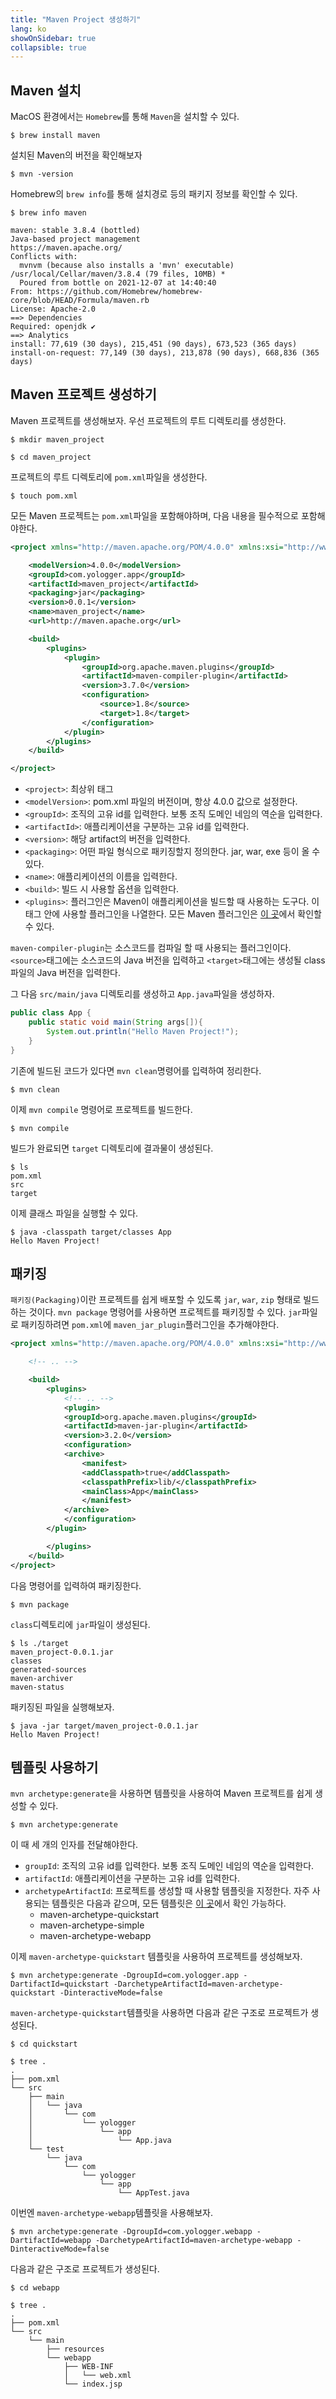 ```yaml
---
title: "Maven Project 생성하기"
lang: ko
showOnSidebar: true
collapsible: true
---
```


## Maven 설치
MacOS 환경에서는 `Homebrew`를 통해 `Maven`을 설치할 수 있다.
``` 
$ brew install maven
```
설치된 Maven의 버전을 확인해보자
``` 
$ mvn -version
```
Homebrew의 `brew info`를 통해 설치경로 등의 패키지 정보를 확인할 수 있다.
``` 
$ brew info maven
```
```
maven: stable 3.8.4 (bottled)
Java-based project management
https://maven.apache.org/
Conflicts with:
  mvnvm (because also installs a 'mvn' executable)
/usr/local/Cellar/maven/3.8.4 (79 files, 10MB) *
  Poured from bottle on 2021-12-07 at 14:40:40
From: https://github.com/Homebrew/homebrew-core/blob/HEAD/Formula/maven.rb
License: Apache-2.0
==> Dependencies
Required: openjdk ✔
==> Analytics
install: 77,619 (30 days), 215,451 (90 days), 673,523 (365 days)
install-on-request: 77,149 (30 days), 213,878 (90 days), 668,836 (365 days)
```

## Maven 프로젝트 생성하기
Maven 프로젝트를 생성해보자. 우선 프로젝트의 루트 디렉토리를 생성한다.
```
$ mkdir maven_project

$ cd maven_project
```
프로젝트의 루트 디렉토리에 `pom.xml`파일을 생성한다.
```
$ touch pom.xml
```
모든 Maven 프로젝트는 `pom.xml`파일을 포함해야하며, 다음 내용을 필수적으로 포함해야한다.
``` xml
<project xmlns="http://maven.apache.org/POM/4.0.0" xmlns:xsi="http://www.w3.org/2001/XMLSchema-instance" xsi:schemaLocation="http://maven.apache.org/POM/4.0.0 http://maven.apache.org/maven-v4_0_0.xsd">

    <modelVersion>4.0.0</modelVersion>
    <groupId>com.yologger.app</groupId>
    <artifactId>maven_project</artifactId>
    <packaging>jar</packaging>
    <version>0.0.1</version>
    <name>maven_project</name>
    <url>http://maven.apache.org</url>

    <build>
        <plugins>
            <plugin>
                <groupId>org.apache.maven.plugins</groupId>
                <artifactId>maven-compiler-plugin</artifactId>
                <version>3.7.0</version>
                <configuration>
                    <source>1.8</source>
                    <target>1.8</target>
                </configuration>
            </plugin>
        </plugins>
    </build>

</project>
```
- `<project>`: 최상위 태그
- `<modelVersion>`: pom.xml 파일의 버전이며, 항상 4.0.0 값으로 설정한다.
- `<groupId>`: 조직의 고유 id를 입력한다. 보통 조직 도메인 네임의 역순을 입력한다.
- `<artifactId>`: 애플리케이션을 구분하는 고유 id를 입력한다.
- `<version>`: 해당 artifact의 버전을 입력한다.
- `<packaging>`: 어떤 파일 형식으로 패키징할지 정의한다. jar, war, exe 등이 올 수 있다.
- `<name>`: 애플리케이션의 이름을 입력한다.
- `<build>`: 빌드 시 사용할 옵션을 입력한다.
- `<plugins>`: 플러그인은 Maven이 애플리케이션을 빌드할 때 사용하는 도구다. 이 태그 안에 사용할 플러그인을 나열한다. 모든 Maven 플러그인은 [이 곳](https://maven.apache.org/plugins/index.html)에서 확인할 수 있다.

`maven-compiler-plugin`는 소스코드를 컴파일 할 때 사용되는 플러그인이다. `<source>`태그에는 소스코드의 Java 버전을 입력하고 `<target>`태그에는 생성될 class파일의 Java 버전을 입력한다.

그 다음 `src/main/java` 디렉토리를 생성하고 `App.java`파일을 생성하자. 
``` java
public class App {
    public static void main(String args[]){
        System.out.println("Hello Maven Project!");
    }
}
```
기존에 빌드된 코드가 있다면 `mvn clean`명령어를 입력하여 정리한다.
``` 
$ mvn clean
```
이제 `mvn compile` 명령어로 프로젝트를 빌드한다.
```
$ mvn compile
```
빌드가 완료되면 `target` 디렉토리에 결과물이 생성된다.
``` {4}
$ ls
pom.xml 
src
target
```
이제 클래스 파일을 실행할 수 있다.
```
$ java -classpath target/classes App
Hello Maven Project! 
```

## 패키징
`패키징(Packaging)`이란 프로젝트를 쉽게 배포할 수 있도록 `jar`, `war`, `zip` 형태로 빌드하는 것이다. `mvn package` 명령어를 사용하면 프로젝트를 패키징할 수 있다. `jar`파일로 패키징하려면 `pom.xml`에 `maven_jar_plugin`플러그인을 추가해야한다.
```xml pom.xml
<project xmlns="http://maven.apache.org/POM/4.0.0" xmlns:xsi="http://www.w3.org/2001/XMLSchema-instance" xsi:schemaLocation="http://maven.apache.org/POM/4.0.0 http://maven.apache.org/maven-v4_0_0.xsd">

    <!-- .. -->

    <build>
        <plugins>
            <!-- .. -->
            <plugin>
            <groupId>org.apache.maven.plugins</groupId>
            <artifactId>maven-jar-plugin</artifactId>
            <version>3.2.0</version>
            <configuration>
            <archive>
                <manifest>
                <addClasspath>true</addClasspath>  
                <classpathPrefix>lib/</classpathPrefix>  
                <mainClass>App</mainClass>  
                </manifest>  
            </archive>
            </configuration>
        </plugin>

        </plugins>
    </build>
</project>
```
다음 명령어를 입력하여 패키징한다.
```
$ mvn package
```
`class`디렉토리에 `jar`파일이 생성된다.
``` {2}
$ ls ./target
maven_project-0.0.1.jar
classes                 
generated-sources       
maven-archiver          
maven-status            
```
패키징된 파일을 실행해보자.
```
$ java -jar target/maven_project-0.0.1.jar
Hello Maven Project!
```

## 템플릿 사용하기
`mvn archetype:generate`을 사용하면 템플릿을 사용하여 Maven 프로젝트를 쉽게 생성할 수 있다.
``` 
$ mvn archetype:generate
```
이 때 세 개의 인자를 전달해야한다.
- `groupId`: 조직의 고유 id를 입력한다. 보통 조직 도메인 네임의 역순을 입력한다.
- `artifactId`: 애플리케이션을 구분하는 고유 id를 입력한다.
- `archetypeArtifactId`: 프로젝트를 생성할 때 사용할 템플릿을 지정한다. 자주 사용되는 템플릿은 다음과 같으며, 모든 템플릿은 [이 곳](https://maven.apache.org/guides/introduction/introduction-to-archetypes.html)에서 확인 가능하다.
    - maven-archetype-quickstart
    - maven-archetype-simple
    - maven-archetype-webapp

이제 `maven-archetype-quickstart` 템플릿을 사용하여 프로젝트를 생성해보자.
```
$ mvn archetype:generate -DgroupId=com.yologger.app -DartifactId=quickstart -DarchetypeArtifactId=maven-archetype-quickstart -DinteractiveMode=false
```
`maven-archetype-quickstart`템플릿을 사용하면 다음과 같은 구조로 프로젝트가 생성된다.
```
$ cd quickstart

$ tree .
.
├── pom.xml
└── src
    ├── main
    │   └── java
    │       └── com
    │           └── yologger
    │               └── app
    │                   └── App.java
    └── test
        └── java
            └── com
                └── yologger
                    └── app
                        └── AppTest.java
```
이번엔 `maven-archetype-webapp`템플릿을 사용해보자.
```
$ mvn archetype:generate -DgroupId=com.yologger.webapp -DartifactId=webapp -DarchetypeArtifactId=maven-archetype-webapp -DinteractiveMode=false 
```
다음과 같은 구조로 프로젝트가 생성된다.
```
$ cd webapp

$ tree .
.
├── pom.xml
└── src
    └── main
        ├── resources
        └── webapp
            ├── WEB-INF
            │   └── web.xml
            └── index.jsp
```
